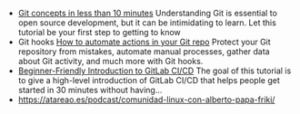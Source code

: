 

* [Git concepts in less than 10 minutes](https://opensource.com/article/22/11/git-concepts) Understanding Git is essential to open source development, but it can be intimidating to learn. Let this tutorial be your first step to getting to know
* Git hooks [How to automate actions in your Git repo](https://www.redhat.com/sysadmin/git-hooks?intcmp=7013a000002qLH8AAM&extIdCarryOver=true&sc_cid=701f2000001OH79AAG) Protect your Git repository from mistakes, automate manual processes, gather data about Git activity, and much more with Git hooks.
* [Beginner-Friendly Introduction to GitLab CI/CD](https://faun.pub/beginner-friendly-introduction-to-gitlab-ci-cd-1c80ee5ba0ae) The goal of this tutorial is to give a high-level introduction of GitLab CI/CD that helps people get started in 30 minutes without having...
* https://atareao.es/podcast/comunidad-linux-con-alberto-papa-friki/

